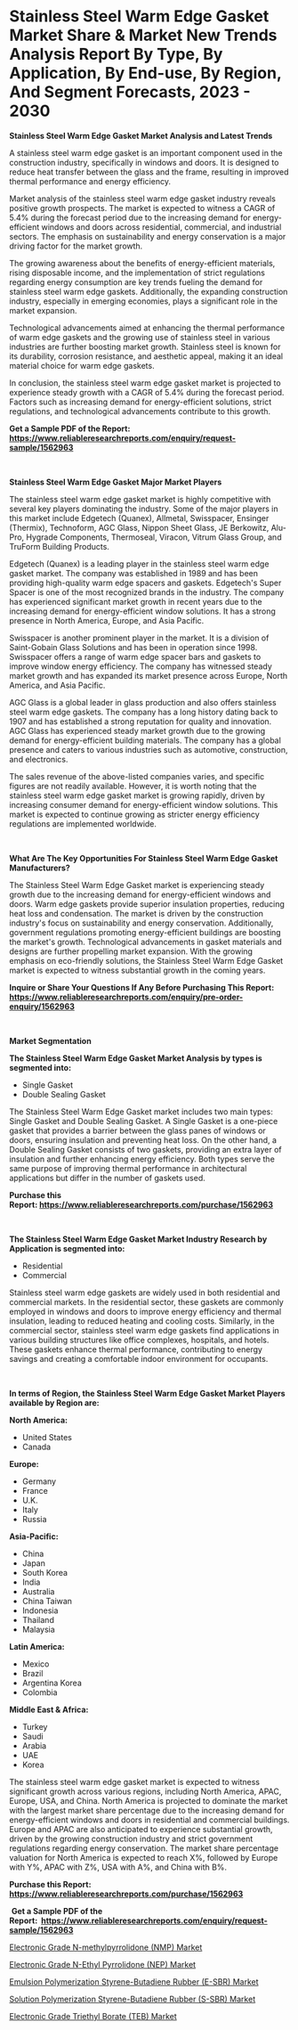 <p><h1>Stainless Steel Warm Edge Gasket Market Share & Market New Trends Analysis Report By Type, By Application, By End-use, By Region, And Segment Forecasts, 2023 - 2030</h1></p><p><strong>Stainless Steel Warm Edge Gasket Market Analysis and Latest Trends</strong></p>
<p><p>A stainless steel warm edge gasket is an important component used in the construction industry, specifically in windows and doors. It is designed to reduce heat transfer between the glass and the frame, resulting in improved thermal performance and energy efficiency.</p><p>Market analysis of the stainless steel warm edge gasket industry reveals positive growth prospects. The market is expected to witness a CAGR of 5.4% during the forecast period due to the increasing demand for energy-efficient windows and doors across residential, commercial, and industrial sectors. The emphasis on sustainability and energy conservation is a major driving factor for the market growth.</p><p>The growing awareness about the benefits of energy-efficient materials, rising disposable income, and the implementation of strict regulations regarding energy consumption are key trends fueling the demand for stainless steel warm edge gaskets. Additionally, the expanding construction industry, especially in emerging economies, plays a significant role in the market expansion.</p><p>Technological advancements aimed at enhancing the thermal performance of warm edge gaskets and the growing use of stainless steel in various industries are further boosting market growth. Stainless steel is known for its durability, corrosion resistance, and aesthetic appeal, making it an ideal material choice for warm edge gaskets.</p><p>In conclusion, the stainless steel warm edge gasket market is projected to experience steady growth with a CAGR of 5.4% during the forecast period. Factors such as increasing demand for energy-efficient solutions, strict regulations, and technological advancements contribute to this growth.</p></p>
<p><strong>Get a Sample PDF of the Report:&nbsp; <a href="https://www.reliableresearchreports.com/enquiry/request-sample/1562963">https://www.reliableresearchreports.com/enquiry/request-sample/1562963</a></strong></p>
<p>&nbsp;</p>
<p><strong>Stainless Steel Warm Edge Gasket Major Market Players</strong></p>
<p><p>The stainless steel warm edge gasket market is highly competitive with several key players dominating the industry. Some of the major players in this market include Edgetech (Quanex), Allmetal, Swisspacer, Ensinger (Thermix), Technoform, AGC Glass, Nippon Sheet Glass, JE Berkowitz, Alu-Pro, Hygrade Components, Thermoseal, Viracon, Vitrum Glass Group, and TruForm Building Products.</p><p>Edgetech (Quanex) is a leading player in the stainless steel warm edge gasket market. The company was established in 1989 and has been providing high-quality warm edge spacers and gaskets. Edgetech's Super Spacer is one of the most recognized brands in the industry. The company has experienced significant market growth in recent years due to the increasing demand for energy-efficient window solutions. It has a strong presence in North America, Europe, and Asia Pacific.</p><p>Swisspacer is another prominent player in the market. It is a division of Saint-Gobain Glass Solutions and has been in operation since 1998. Swisspacer offers a range of warm edge spacer bars and gaskets to improve window energy efficiency. The company has witnessed steady market growth and has expanded its market presence across Europe, North America, and Asia Pacific.</p><p>AGC Glass is a global leader in glass production and also offers stainless steel warm edge gaskets. The company has a long history dating back to 1907 and has established a strong reputation for quality and innovation. AGC Glass has experienced steady market growth due to the growing demand for energy-efficient building materials. The company has a global presence and caters to various industries such as automotive, construction, and electronics.</p><p>The sales revenue of the above-listed companies varies, and specific figures are not readily available. However, it is worth noting that the stainless steel warm edge gasket market is growing rapidly, driven by increasing consumer demand for energy-efficient window solutions. This market is expected to continue growing as stricter energy efficiency regulations are implemented worldwide.</p></p>
<p>&nbsp;</p>
<p><strong>What Are The Key Opportunities For Stainless Steel Warm Edge Gasket Manufacturers?</strong></p>
<p><p>The Stainless Steel Warm Edge Gasket market is experiencing steady growth due to the increasing demand for energy-efficient windows and doors. Warm edge gaskets provide superior insulation properties, reducing heat loss and condensation. The market is driven by the construction industry's focus on sustainability and energy conservation. Additionally, government regulations promoting energy-efficient buildings are boosting the market's growth. Technological advancements in gasket materials and designs are further propelling market expansion. With the growing emphasis on eco-friendly solutions, the Stainless Steel Warm Edge Gasket market is expected to witness substantial growth in the coming years.</p></p>
<p><strong>Inquire or Share Your Questions If Any Before Purchasing This Report: <a href="https://www.reliableresearchreports.com/enquiry/pre-order-enquiry/1562963">https://www.reliableresearchreports.com/enquiry/pre-order-enquiry/1562963</a></strong></p>
<p>&nbsp;</p>
<p><strong>Market Segmentation</strong></p>
<p><strong>The Stainless Steel Warm Edge Gasket Market Analysis by types is segmented into:</strong></p>
<p><ul><li>Single Gasket</li><li>Double Sealing Gasket</li></ul></p>
<p><p>The Stainless Steel Warm Edge Gasket market includes two main types: Single Gasket and Double Sealing Gasket. A Single Gasket is a one-piece gasket that provides a barrier between the glass panes of windows or doors, ensuring insulation and preventing heat loss. On the other hand, a Double Sealing Gasket consists of two gaskets, providing an extra layer of insulation and further enhancing energy efficiency. Both types serve the same purpose of improving thermal performance in architectural applications but differ in the number of gaskets used.</p></p>
<p><strong>Purchase this Report:&nbsp;<a href="https://www.reliableresearchreports.com/purchase/1562963">https://www.reliableresearchreports.com/purchase/1562963</a></strong></p>
<p>&nbsp;</p>
<p><strong>The Stainless Steel Warm Edge Gasket Market Industry Research by Application is segmented into:</strong></p>
<p><ul><li>Residential</li><li>Commercial</li></ul></p>
<p><p>Stainless steel warm edge gaskets are widely used in both residential and commercial markets. In the residential sector, these gaskets are commonly employed in windows and doors to improve energy efficiency and thermal insulation, leading to reduced heating and cooling costs. Similarly, in the commercial sector, stainless steel warm edge gaskets find applications in various building structures like office complexes, hospitals, and hotels. These gaskets enhance thermal performance, contributing to energy savings and creating a comfortable indoor environment for occupants.</p></p>
<p>&nbsp;</p>
<p><strong>In terms of Region, the Stainless Steel Warm Edge Gasket Market Players available by Region are:</strong></p>
<p>
    <p> <strong> North America: </strong>
        <ul>
            <li>United States</li>
            <li>Canada</li>
        </ul>
        </p> 
    <p> <strong> Europe: </strong>
        <ul>
            <li>Germany</li>
            <li>France</li>
            <li>U.K.</li>
            <li>Italy</li>
            <li>Russia</li>
        </ul>
        </p> 
    <p> <strong> Asia-Pacific: </strong>
        <ul>
            <li>China</li>
            <li>Japan</li>
            <li>South Korea</li>
            <li>India</li>
            <li>Australia</li>
            <li>China Taiwan</li>
            <li>Indonesia</li>
            <li>Thailand</li>
            <li>Malaysia</li>
        </ul>
        </p> 
    <p> <strong> Latin America: </strong>
        <ul>
            <li>Mexico</li>
            <li>Brazil</li>
            <li>Argentina Korea</li>
            <li>Colombia</li>
        </ul>
        </p> 
    <p> <strong> Middle East & Africa: </strong>
        <ul>
            <li>Turkey</li>
            <li>Saudi</li>
            <li>Arabia</li>
            <li>UAE</li>
            <li>Korea</li>
        </ul>
    </p>
    </p>
<p><p>The stainless steel warm edge gasket market is expected to witness significant growth across various regions, including North America, APAC, Europe, USA, and China. North America is projected to dominate the market with the largest market share percentage due to the increasing demand for energy-efficient windows and doors in residential and commercial buildings. Europe and APAC are also anticipated to experience substantial growth, driven by the growing construction industry and strict government regulations regarding energy conservation. The market share percentage valuation for North America is expected to reach X%, followed by Europe with Y%, APAC with Z%, USA with A%, and China with B%.</p></p>
<p><strong>Purchase this Report: <a href="https://www.reliableresearchreports.com/purchase/1562963">https://www.reliableresearchreports.com/purchase/1562963</a></strong></p>
<p>&nbsp;<strong>Get a Sample PDF of the Report:&nbsp;&nbsp;<a href="https://www.reliableresearchreports.com/enquiry/request-sample/1562963">https://www.reliableresearchreports.com/enquiry/request-sample/1562963</a></strong></p>
<p><strong></strong></p>
<p><p><a href="https://github.com/zebdakicsin/Market-Research-Report-List-1/blob/main/electronic-grade-n-methylpyrrolidone-nmp-market.md">Electronic Grade N-methylpyrrolidone (NMP) Market</a></p><p><a href="https://github.com/Krish2023na/Market-Research-Report-List-1/blob/main/electronic-grade-n-ethyl-pyrrolidone-nep-market.md">Electronic Grade N-Ethyl Pyrrolidone (NEP) Market</a></p><p><a href="https://github.com/sofyaavrova/Market-Research-Report-List-1/blob/main/emulsion-polymerization-styrene-butadiene-rubber-e-sbr-market.md">Emulsion Polymerization Styrene-Butadiene Rubber (E-SBR) Market</a></p><p><a href="https://github.com/kholmovskayalyudmila/Market-Research-Report-List-1/blob/main/solution-polymerization-styrene-butadiene-rubber-s-sbr-market.md">Solution Polymerization Styrene-Butadiene Rubber (S-SBR) Market</a></p><p><a href="https://github.com/kuntayevaz/Market-Research-Report-List-1/blob/main/electronic-grade-triethyl-borate-teb-market.md">Electronic Grade Triethyl Borate (TEB) Market</a></p></p>